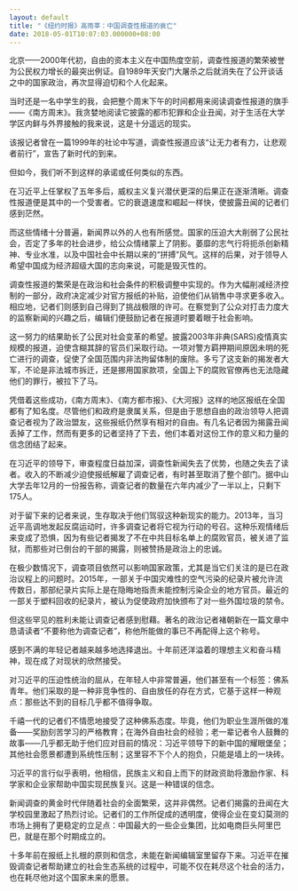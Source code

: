 ```yaml
---
layout: default
title: "《纽约时报》高雨莘：中国调查性报道的衰亡"
date: 2018-05-01T10:07:03.000000+08:00
---
```


北京——2000年代初，自由的资本主义在中国热度空前，调查性报道的繁荣被誉为公民权力增长的最突出例证。自1989年天安门大屠杀之后就消失在了公开谈话之中的国家政治，再次显得迫切和个人化起来。

当时还是一名中学生的我，会把整个周末下午的时间都用来阅读调查性报道的旗手——《南方周末》。我贪婪地阅读它披露的都市犯罪和企业丑闻，对于生活在大学学区内鲜与外界接触的我来说，这是十分遥远的现实。

该报记者曾在一篇1999年的社论中写道，调查性报道应该“让无力者有力，让悲观者前行”，宣告了新时代的到来。

但如今，我们听不到这样的承诺或任何类似的东西。

在习近平上任掌权了五年多后，威权主义复兴潜伏更深的后果正在逐渐清晰。调查性报道便是其中的一个受害者。它的衰退速度和崛起一样快，使披露丑闻的记者们感到茫然。

而这些情绪十分普遍，新闻界以外的人也有所感觉。国家的压迫大大削弱了公民社会，否定了多年的社会进步，给公众情绪蒙上了阴影。萎靡的志气行将扼杀创新精神、专业水准，以及中国社会中长期以来的“拼搏”风气。这样的后果，对于领导人希望中国成为经济超级大国的志向来说，可能是毁灭性的。

调查性报道的繁荣是在政治和社会条件的积极调整中实现的。作为大幅削减经济控制的一部分，政府决定减少对官方报纸的补贴，迫使他们从销售中寻求更多收入。相应地，记者们则感到自己得到了挑战极限的许可。在察觉到了公众对打击力度大的监察新闻的兴趣之后，编辑们便鼓励记者在报道时要着眼于社会影响。

这一努力的结果助长了公民对社会变革的希望。披露2003年非典(SARS)疫情真实规模的报道，迫使含糊其辞的官员们采取行动。一项对警方羁押期间原因未明的死亡进行的调查，促使了全国范围内非法拘留体制的废除。多亏了这支新的揭发者大军，不论是非法城市拆迁，还是挪用国家款项，全国上下的腐败官僚再也无法隐藏他们的罪行，被拉下了马。

凭借着这些成功，《南方周末》、《南方都市报》、《大河报》这样的地区报纸在全国都有了知名度。尽管他们和政府是隶属关系，但是由于思想自由的政治领导人把调查记者视为了政治盟友，这些报纸仍然享有相对的自由。有几名记者因为揭露丑闻丢掉了工作，然而有更多的记者坚持了下去，他们本着对这份工作的意义和力量的信念团结了起来。

在习近平的领导下，审查程度日益加深，调查性新闻失去了优势，也随之失去了读者。收入的不断减少迫使报纸解雇了调查记者，有时甚至取消了整个部门。据中山大学去年12月的一份报告称，调查记者的数量在六年内减少了一半以上，只剩下175人。

对于留下来的记者来说，生存取决于他们驾驭这种新现实的能力。2013年，当习近平高调地发起反腐运动时，许多调查记者将它视为行动的号召。这种乐观情绪后来变成了恐惧，因为有些记者揭发了不在中共目标名单上的腐败官员，被关进了监狱，而那些对已倒台的干部的揭露，则被赞扬是政治上的忠诚。

在极少数情况下，调查项目依然可以影响国家政策，尤其是当它们关注的是已在政治议程上的问题时。2015年，一部关于中国灾难性的空气污染的纪录片被允许流传数日，那部纪录片实际上是在隐晦地指责未能控制污染企业的地方官员。最近的一部关于塑料回收的纪录片，被认为促使政府加快颁布了对一些外国垃圾的禁令。

但这些罕见的胜利未能让调查记者感到慰藉。著名的政治记者褚朝新在一篇文章中恳请读者“不要称他为调查记者”，称他所能做的事已不再配得上这个称号。

感到不满的年轻记者越来越多地选择退出。十年前还洋溢着的理想主义和奋斗精神，现在成了对现状的欣然接受。

对习近平的压迫性统治的屈从，在年轻人中非常普遍，他们甚至有一个标签：佛系青年。他们采取的是一种非竞争性的、自由放任的存在方式，它基于这样一种观点：那些达不到的目标几乎都不值得争取。

千禧一代的记者们不情愿地接受了这种佛系态度。毕竟，他们为职业生涯所做的准备——奖励刻苦学习的严格教育；在海外自由社会的经验；老一辈记者令人鼓舞的故事——几乎都无助于他们应对目前的情况：习近平领导下的新中国的耀眼堡垒；其他社会愿景都遭到系统性压制；这里容不下个人的抱负，只能是墙上的一块砖。

习近平的言行似乎表明，他相信，民族主义和自上而下的财政资助将激励作家、科学家和企业家帮助中国实现民族复兴。这是一种错误的信念。

新闻调查的黄金时代伴随着社会的全面繁荣，这并非偶然。记者们揭露的丑闻在大学校园里激起了热烈讨论。记者们的工作所促成的透明度，使得企业在变幻莫测的市场上拥有了更稳定的立足点：中国最大的一些企业集团，比如电商巨头阿里巴巴，就是在那个时期成立的。

十多年前在报纸上扎根的原则和信念，未能在新闻编辑室里留存下来。习近平在摧毁调查记者帮助建立的社会生态系统的过程中，可能不仅在耗尽这个社会的活力，也在耗尽他对这个国家未来的愿景。

